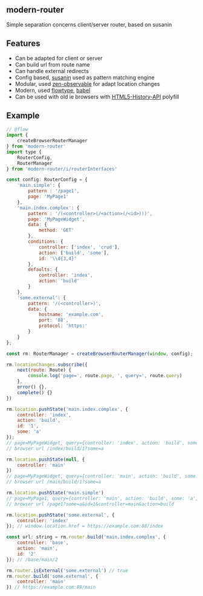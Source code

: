 modern-router
-------------

Simple separation concerns client/server router, based on susanin

Features
--------

-	Can be adapted for client or server
-	Can build url from route name
-	Can handle external redirects
-	Config based, [susanin](https://github.com/nodules/susanin) used as pattern matching engine
-	Modular, used [zen-observable](https://github.com/zenparsing/zen-observable) for adapt location changes
-	Modern, used [flowtype](http://flowtype.org), [babel](http://babeljs.io)
-	Can be used with old ie browsers with [HTML5-History-API](https://github.com/devote/HTML5-History-API) polyfill

Example
-------

```js
// @flow
import {
    createBrowserRouterManager
} from 'modern-router'
import type {
    RouterConfig,
    RouterManager
} from 'modern-router/i/routerInterfaces'

const config: RouterConfig = {
    'main.simple': {
        pattern : '/page1',
        page: 'MyPage1'
    },
    'main.index.complex': {
        pattern : '/(<controller>(/<action>(/<id>)))',
        page: 'MyPageWidget',
        data: {
            method: 'GET'
        },
        conditions: {
            controller: ['index', 'crud'],
            action: ['build', 'some'],
            id: '\\d{3,4}'
        },
        defaults: {
            controller: 'index',
            action: 'build'
        }
    },
    'some.external': {
        pattern: '/(<controller>)',
        data: {
            hostname: 'example.com',
            port: '88',
            protocol: 'https:'
        }
    }
};

const rm: RouterManager = createBrowserRouterManager(window, config);

rm.locationChanges.subscribe({
    next(route: Route) {
        console.log('page=', route.page, ', query=', route.query)
    },
    error() {},
    complete() {}
})

rm.location.pushState('main.index.complex', {
    controller: 'index',
    action: 'build',
    id: '1',
    some: 'a'
});
// page=MyPageWidget, query={controller: 'index', action: 'build', some: 'a', id: '1'}
// browser url /index/build/1?some=a

rm.location.pushState(null, {
    controller: 'main'
})
// page=MyPageWidget, query={controller: 'main', action: 'build', some: 'a', id: '1'}
// browser url /main/build/1?some=a

rm.location.pushState('main.simple')
// page=MyPage1, query={controller: 'main', action: 'build', some: 'a', id: '1'}
// browser url /page1?some=a&id=1&controller=main&action=build

rm.location.pushState('some.external', {
    controller: 'index'
}); // window.location.href = https://example.com:88/index

const url: string = rm.router.build('main.index.complex', {
    controller: 'base',
    action: 'main',
    id: '2'
}); // /base/main/2

rm.router.isExternal('some.external') // true
rm.router.build('some.external', {
    controller: 'main'
}) // https://example.com:88/main

```
